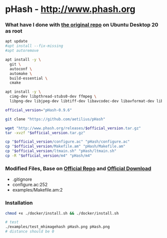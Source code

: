 # pHash - http://www.phash.org

### What have I done with [the original repo](https://github.com/aetilius/pHash) on Ubuntu Desktop 20 as root
```bash
apt update
#apt install --fix-missing
#apt autoremove

apt install -y \
  git \
  autoconf \
  automake \
  build-essential \
  cmake

apt install -y \
  cimg-dev libpthread-stubs0-dev ffmpeg \
  libpng-dev libjpeg-dev libtiff-dev libavcodec-dev libavformat-dev libavutil-dev libswscale-dev libsndfile1-dev libsamplerate0-dev libmpg123-dev

official_version="pHash-0.9.6"

git clone "https://github.com/aetilius/pHash"

wget "http://www.phash.org/releases/$official_version.tar.gz"
tar -xvzf "$official_version.tar.gz"

cp "$official_version/configure.ac" "pHash/configure.ac"
cp "$official_version/Makefile.am" "pHash/Makefile.am"
cp "$official_version/ltmain.sh" "pHash/ltmain.sh"
cp -R "$official_version/m4" "pHash/m4"
```

### Modified Files, Base on [Official Repo](https://github.com/aetilius/pHash) and [Official Download](http://www.phash.org/releases/pHash-0.9.6.tar.gz)
- .gitignore
- configure.ac:252
- examples/Makefile.am:2

### Installation
```bash
chmod +x ./docker/install.sh && ./docker/install.sh

# test
./examples/test_mhimagehash pHash.png pHash.png
# distance should be 0
```
